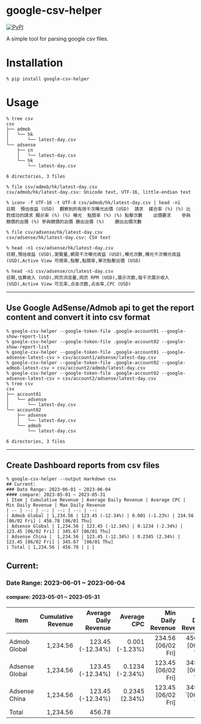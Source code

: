 # google-csv-helper

[![PyPI](https://img.shields.io/pypi/v/google-csv-helper.svg)](https://pypi.org/project/google-csv-helper/)

A simple tool for parsing google csv files.

# Installation

```
% pip install google-csv-helper
```

# Usage 

```
% tree csv 
csv
├── admob
│   └── hk
│       └── latest-day.csv
└── adsense
    ├── cn
    │   └── latest-day.csv
    └── hk
        └── latest-day.csv

6 directories, 3 files

% file csv/admob/hk/latest-day.csv 
csv/admob/hk/latest-day.csv: Unicode text, UTF-16, little-endian text

% iconv -f UTF-16 -t UTF-8 csv/admob/hk/latest-day.csv | head -n1
日期	預估收益 (USD)	觀察到的有效千次曝光出價 (USD)	請求	媒合率 (%) (%)	比對成功的請求	顯示率 (%) (%)	曝光	點閱率 (%) (%)	點擊次數	出價要求	參與競價的出價 (%)	參與競價的出價	勝出出價 (%)	勝出出價次數

% file csv/adsense/hk/latest-day.csv 
csv/adsense/hk/latest-day.csv: CSV text

% head -n1 csv/adsense/hk/latest-day.csv 
日期,預估收益 (USD),瀏覽量,網頁千次曝光收益 (USD),曝光次數,曝光千次曝光收益 (USD),Active View 可視率,點擊,點閱率,單次點擊出價 (USD)

% head -n1 csv/adsense/cn/latest-day.csv
日期,估算收入 (USD),网页浏览量,网页 RPM (USD),展示次数,每千次展示收入 (USD),Active View 可见率,点击次数,点击率,CPC (USD)
```

---

## Use Google AdSense/Admob api to get the report content and convert it into csv format

```
% google-csv-helper --google-token-file .google-account01 --google-show-report-list
% google-csv-helper --google-token-file .google-account02 --google-show-report-list
% google-csv-helper --google-token-file .google-account01 --google-adsense-latest-csv > csv/account1/adsense/latest-day.csv
% google-csv-helper --google-token-file .google-account02 --google-admob-latest-csv > csv/account2/admob/latest-day.csv
% google-csv-helper --google-token-file .google-account02 --google-adsense-latest-csv > csv/account2/adsense/latest-day.csv
% tree csv 
csv
├── account01
│   └── adsense
│       └── latest-day.csv
└── account02
    ├── adsense
    │   └── latest-day.csv
    └── admob
        └── latest-day.csv

6 directories, 3 files
```

---

## Create Dashboard reports from csv files

```
% google-csv-helper --output markdown csv
## Current:
### Date Range: 2023-06-01 ~ 2023-06-04
#### compare: 2023-05-01 ~ 2023-05-31
| Item | Cumulative Revenue | Average Daily Revenue | Average CPC | Min Daily Revenue | Max Daily Revenue 
| -- | --: | --: | --: | --: | --: 
| Admob Global | 1,234.56 | 123.45 (-12.34%) | 0.001 (-1.23%) | 234.56 [06/02 Fri] | 456.78 [06/01 Thu] 
| Adsense Global | 1,234.56 | 123.45 (-12.34%) | 0.1234 (-2.34%) | 123.45 [06/02 Fri] | 345.67 [06/01 Thu] 
| Adsense China |  1,234.56 | 123.45 (-12.34%) | 0.2345 (2.34%) | 123.45 [06/02 Fri] | 345.67 `[06/01 Thu] 
| Total | 1,234.56 | 456.78 | | | 
```

## Current:
### Date Range: 2023-06-01 ~ 2023-06-04
#### compare: 2023-05-01 ~ 2023-05-31
| Item | Cumulative Revenue | Average Daily Revenue | Average CPC | Min Daily Revenue | Max Daily Revenue 
| -- | --: | --: | --: | --: | --: 
| Admob Global | 1,234.56 | 123.45 (-12.34%) | 0.001 (-1.23%) | 234.56 [06/02 Fri] | 456.78 [06/01 Thu] 
| Adsense Global | 1,234.56 | 123.45 (-12.34%) | 0.1234 (-2.34%) | 123.45 [06/02 Fri] | 345.67 [06/01 Thu] 
| Adsense China |  1,234.56 | 123.45 (-12.34%) | 0.2345 (2.34%) | 123.45 [06/02 Fri] | 345.67 `[06/01 Thu] 
| Total | 1,234.56 | 456.78 | | | 
